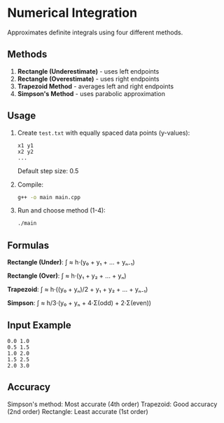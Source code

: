 # Numerical Integration

Approximates definite integrals using four different methods.

## Methods

1. **Rectangle (Underestimate)** - uses left endpoints
2. **Rectangle (Overestimate)** - uses right endpoints  
3. **Trapezoid Method** - averages left and right endpoints
4. **Simpson's Method** - uses parabolic approximation

## Usage

1. Create `test.txt` with equally spaced data points (y-values):
   ```
   x1 y1
   x2 y2
   ...
   ```
   Default step size: 0.5

2. Compile:
   ```bash
   g++ -o main main.cpp
   ```

3. Run and choose method (1-4):
   ```bash
   ./main
   ```

## Formulas

**Rectangle (Under)**: ∫ ≈ h·(y₀ + y₁ + ... + yₙ₋₁)

**Rectangle (Over)**: ∫ ≈ h·(y₁ + y₂ + ... + yₙ)

**Trapezoid**: ∫ ≈ h·((y₀ + yₙ)/2 + y₁ + y₂ + ... + yₙ₋₁)

**Simpson**: ∫ ≈ h/3·(y₀ + yₙ + 4·Σ(odd) + 2·Σ(even))

## Input Example

```
0.0 1.0
0.5 1.5
1.0 2.0
1.5 2.5
2.0 3.0
```

## Accuracy

Simpson's method: Most accurate (4th order)
Trapezoid: Good accuracy (2nd order)
Rectangle: Least accurate (1st order)